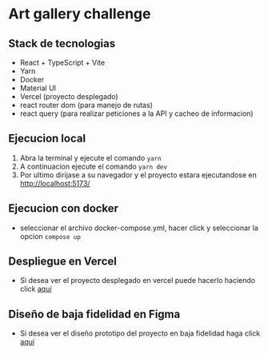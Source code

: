 # Art gallery challenge

## Stack de tecnologias

- React + TypeScript + Vite
- Yarn
- Docker
- Material UI
- Vercel (proyecto desplegado)
- react router dom (para manejo de rutas)
- react query (para realizar peticiones a la API y cacheo de informacion)

## Ejecucion local

1. Abra la terminal y ejecute el comando `yarn`
2. A continuacion ejecute el comando `yarn dev`
3. Por ultimo dirijase a su navegador y el proyecto estara ejecutandose en [http://localhost:5173/](http://localhost:5173/)

## Ejecucion con docker

- seleccionar el archivo docker-compose.yml, hacer click y seleccionar la opcion `compose up`

## Despliegue en Vercel

- Si desea ver el proyecto desplegado en vercel puede hacerlo haciendo click [aquí](https://art-gallery-challenge.vercel.app/)

## Diseño de baja fidelidad en Figma

- Si desea ver el diseño prototipo del proyecto en baja fidelidad haga click [aquí](https://www.figma.com/design/FAKak2U4HLi9TTB9xcKGOG/Art-gallery?node-id=0-1&t=ayiNIVZ5cbSd0crM-1)
